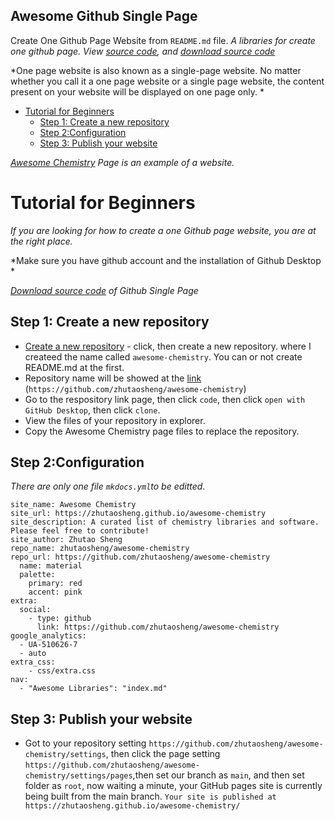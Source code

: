 ## Awesome Github Single Page
Create One Github Page Website from ```README.md``` file.
*A libraries for create one github page. View [source code](https://zhutaosheng.github.io/awesome-chemistry/), and [download source code](https://github.com/zhutaosheng/awesome-chemistry/blob/main/aaa-personal-libraries/awesome-github-single-page/awesome-github-single-page.zip)*

*One page website is also known as a single-page website. No matter whether you call it a one page website or a single page website, the content present on your website will be displayed on one page only. *

- [Tutorial for Beginners](#tutorial-for-beginners)
  - [Step 1: Create a new repository](#step-1-create-a-new-repository)
  - [Step 2:Configuration](#step-2configuration)
  - [Step 3: Publish your website](#step-3-publish-your-website)


*[Awesome Chemistry](https://zhutaosheng.github.io/awesome-chemistry/) Page is an example of a website.*
# Tutorial for Beginners
*If you are looking for how to create a one Github page website, you are at the right place.*

*Make sure you have github account and the installation of Github Desktop *

*[Download source code](https://github.com/zhutaosheng/awesome-chemistry/blob/main/aaa-personal-libraries/awesome-github-single-page/awesome-github-single-page.zip) of Github Single Page*
## Step 1: Create a new repository 
* [Create a new repository](https://github.com/new) - click, then create a new repository. where I createed the name called ```awesome-chemistry```. You can or not create README.md at the first.
* Repository name will be showed at the [link](https://github.com/zhutaosheng/awesome-chemistry) (```https://github.com/zhutaosheng/awesome-chemistry```)
* Go to the respository link page, then click ```code```, then click ```open with GitHub Desktop```, then click ```clone```.
* View the files of your repository in explorer.
* Copy the Awesome Chemistry page files to replace the repository.

## Step 2:Configuration
*There are only one file ```mkdocs.yml```to be editted.*
```
site_name: Awesome Chemistry
site_url: https://zhutaosheng.github.io/awesome-chemistry
site_description: A curated list of chemistry libraries and software. Please feel free to contribute!
site_author: Zhutao Sheng
repo_name: zhutaosheng/awesome-chemistry
repo_url: https://github.com/zhutaosheng/awesome-chemistry
  name: material
  palette:
    primary: red
    accent: pink
extra:
  social:
    - type: github
      link: https://github.com/zhutaosheng/awesome-chemistry
google_analytics:
  - UA-510626-7
  - auto
extra_css:
    - css/extra.css
nav:
  - "Awesome Libraries": "index.md"

```
## Step 3: Publish your website
* Got to your repository  setting ```https://github.com/zhutaosheng/awesome-chemistry/settings```, then click the page setting ```https://github.com/zhutaosheng/awesome-chemistry/settings/pages```,then set our branch as ```main```, and then set folder as ```root```, now waiting a minute, your GitHub pages site is currently being built from the main branch. ```Your site is published at https://zhutaosheng.github.io/awesome-chemistry/```